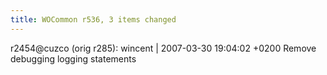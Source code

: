 ```yaml
---
title: WOCommon r536, 3 items changed
---
```


r2454@cuzco (orig r285): wincent | 2007-03-30 19:04:02 +0200 Remove debugging logging statements
